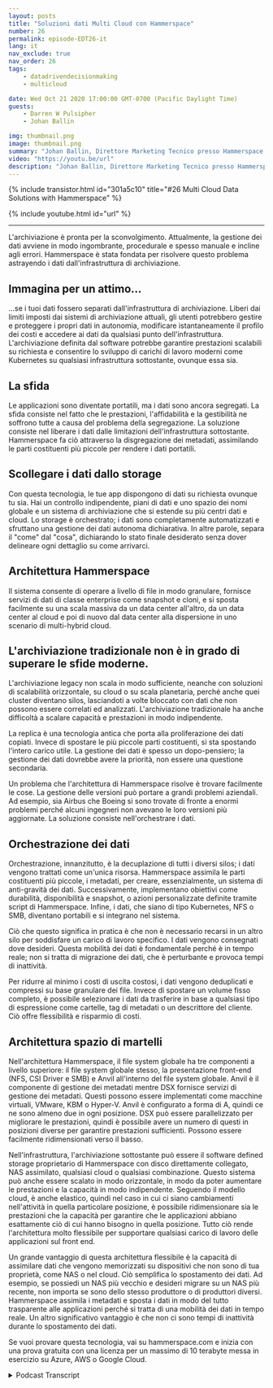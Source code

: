 ```yaml
---
layout: posts
title: "Soluzioni dati Multi Cloud con Hammerspace"
number: 26
permalink: episode-EDT26-it
lang: it
nav_exclude: true
nav_order: 26
tags:
    - datadrivendecisionmaking
    - multicloud

date: Wed Oct 21 2020 17:00:00 GMT-0700 (Pacific Daylight Time)
guests:
    - Darren W Pulsipher
    - Johan Ballin

img: thumbnail.png
image: thumbnail.png
summary: "Johan Ballin, Direttore Marketing Tecnico presso Hammerspace, e Darren Pulsipher, Solution Architect Capo, Settore Pubblico, presso Intel, discutono della tecnologia di cloud ibrido di Hammerspace che libera i dati dall'infrastruttura di archiviazione, fornendo portabilità e prestazioni dei dati."
video: "https://youtu.be/url"
description: "Johan Ballin, Direttore Marketing Tecnico presso Hammerspace, e Darren Pulsipher, Solution Architect Capo, Settore Pubblico, presso Intel, discutono della tecnologia di cloud ibrido di Hammerspace che libera i dati dall'infrastruttura di archiviazione, fornendo portabilità e prestazioni dei dati."
---
```


<div>
{% include transistor.html id="301a5c10" title="#26 Multi Cloud Data Solutions with Hammerspace" %}

{% include youtube.html id="url" %}
</div>

---

L'archiviazione è pronta per la sconvolgimento. Attualmente, la gestione dei dati avviene in modo ingombrante, procedurale e spesso manuale e incline agli errori. Hammerspace è stata fondata per risolvere questo problema astrayendo i dati dall'infrastruttura di archiviazione.

## Immagina per un attimo...

...se i tuoi dati fossero separati dall'infrastruttura di archiviazione. Liberi dai limiti imposti dai sistemi di archiviazione attuali, gli utenti potrebbero gestire e proteggere i propri dati in autonomia, modificare istantaneamente il profilo dei costi e accedere ai dati da qualsiasi punto dell'infrastruttura. L'archiviazione definita dal software potrebbe garantire prestazioni scalabili su richiesta e consentire lo sviluppo di carichi di lavoro moderni come Kubernetes su qualsiasi infrastruttura sottostante, ovunque essa sia.

## La sfida

Le applicazioni sono diventate portatili, ma i dati sono ancora segregati. La sfida consiste nel fatto che le prestazioni, l'affidabilità e la gestibilità ne soffrono tutte a causa del problema della segregazione. La soluzione consiste nel liberare i dati dalle limitazioni dell'infrastruttura sottostante. Hammerspace fa ciò attraverso la disgregazione dei metadati, assimilando le parti costituenti più piccole per rendere i dati portatili.

## Scollegare i dati dallo storage

Con questa tecnologia, le tue app dispongono di dati su richiesta ovunque tu sia. Hai un controllo indipendente, piani di dati e uno spazio dei nomi globale e un sistema di archiviazione che si estende su più centri dati e cloud. Lo storage è orchestrato; i dati sono completamente automatizzati e sfruttano una gestione dei dati autonoma dichiarativa. In altre parole, separa il "come" dal "cosa", dichiarando lo stato finale desiderato senza dover delineare ogni dettaglio su come arrivarci.

## Architettura Hammerspace

Il sistema consente di operare a livello di file in modo granulare, fornisce servizi di dati di classe enterprise come snapshot e cloni, e si sposta facilmente su una scala massiva da un data center all'altro, da un data center al cloud e poi di nuovo dal data center alla dispersione in uno scenario di multi-hybrid cloud.

## L'archiviazione tradizionale non è in grado di superare le sfide moderne.

L'archiviazione legacy non scala in modo sufficiente, neanche con soluzioni di scalabilità orizzontale, su cloud o su scala planetaria, perché anche quei cluster diventano silos, lasciandoti a volte bloccato con dati che non possono essere correlati ed analizzati. L'archiviazione tradizionale ha anche difficoltà a scalare capacità e prestazioni in modo indipendente.

La replica è una tecnologia antica che porta alla proliferazione dei dati copiati. Invece di spostare le più piccole parti costituenti, si sta spostando l'intero carico utile. La gestione dei dati è spesso un dopo-pensiero; la gestione dei dati dovrebbe avere la priorità, non essere una questione secondaria.

Un problema che l'architettura di Hammerspace risolve è trovare facilmente le cose. La gestione delle versioni può portare a grandi problemi aziendali. Ad esempio, sia Airbus che Boeing si sono trovate di fronte a enormi problemi perché alcuni ingegneri non avevano le loro versioni più aggiornate. La soluzione consiste nell'orchestrare i dati.

## Orchestrazione dei dati

Orchestrazione, innanzitutto, è la decuplazione di tutti i diversi silos; i dati vengono trattati come un'unica risorsa. Hammerspace assimila le parti costituenti più piccole, i metadati, per creare, essenzialmente, un sistema di anti-gravità dei dati. Successivamente, implementano obiettivi come durabilità, disponibilità e snapshot, o azioni personalizzate definite tramite script di Hammerspace. Infine, i dati, che siano di tipo Kubernetes, NFS o SMB, diventano portabili e si integrano nel sistema.

Ciò che questo significa in pratica è che non è necessario recarsi in un altro silo per soddisfare un carico di lavoro specifico. I dati vengono consegnati dove desideri. Questa mobilità dei dati è fondamentale perché è in tempo reale; non si tratta di migrazione dei dati, che è perturbante e provoca tempi di inattività.

Per ridurre al minimo i costi di uscita costosi, i dati vengono deduplicati e compressi su base granulare dei file. Invece di spostare un volume fisso completo, è possibile selezionare i dati da trasferire in base a qualsiasi tipo di espressione come cartelle, tag di metadati o un descrittore del cliente. Ciò offre flessibilità e risparmio di costi.

## Architettura spazio di martelli

Nell'architettura Hammerspace, il file system globale ha tre componenti a livello superiore: il file system globale stesso, la presentazione front-end (NFS, CSI Driver e SMB) e Anvil all'interno del file system globale. Anvil è il componente di gestione dei metadati mentre DSX fornisce servizi di gestione dei metadati. Questi possono essere implementati come macchine virtuali, VMware, KBM o Hyper-V. Anvil è configurato a forma di A, quindi ce ne sono almeno due in ogni posizione. DSX può essere parallelizzato per migliorare le prestazioni, quindi è possibile avere un numero di questi in posizioni diverse per garantire prestazioni sufficienti. Possono essere facilmente ridimensionati verso il basso.

Nell'infrastruttura, l'archiviazione sottostante può essere il software defined storage proprietario di Hammerspace con disco direttamente collegato, NAS assimilato, qualsiasi cloud o qualsiasi combinazione. Questo sistema può anche essere scalato in modo orizzontale, in modo da poter aumentare le prestazioni e la capacità in modo indipendente. Seguendo il modello cloud, è anche elastico, quindi nel caso in cui ci siano cambiamenti nell'attività in quella particolare posizione, è possibile ridimensionare sia le prestazioni che la capacità per garantire che le applicazioni abbiano esattamente ciò di cui hanno bisogno in quella posizione. Tutto ciò rende l'architettura molto flessibile per supportare qualsiasi carico di lavoro delle applicazioni sul front end.

Un grande vantaggio di questa architettura flessibile è la capacità di assimilare dati che vengono memorizzati su dispositivi che non sono di tua proprietà, come NAS o nel cloud. Ciò semplifica lo spostamento dei dati. Ad esempio, se possiedi un NAS più vecchio e desideri migrare su un NAS più recente, non importa se sono dello stesso produttore o di produttori diversi. Hammerspace assimila i metadati e sposta i dati in modo del tutto trasparente alle applicazioni perché si tratta di una mobilità dei dati in tempo reale. Un altro significativo vantaggio è che non ci sono tempi di inattività durante lo spostamento dei dati.

Se vuoi provare questa tecnologia, vai su hammerspace.com e inizia con una prova gratuita con una licenza per un massimo di 10 terabyte messa in esercizio su Azure, AWS o Google Cloud.



<details>
<summary> Podcast Transcript </summary>

<p></p>

</details>
